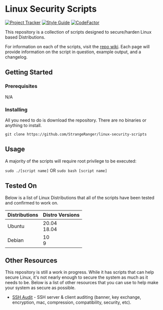 # Linux Security Scripts

<!-- Active status commented out
[![Project Status: Active – The project has reached a stable, usable state and is being actively developed.](https://www.repostatus.org/badges/latest/active.svg)](https://www.repostatus.org/#active)
-->

[![Project Tracker](https://img.shields.io/badge/repo%20status-Project%20Tracker-lightgrey)](https://randomserver.xyz/project-tracker.html)
[![Style Guide](https://img.shields.io/badge/code%20style-Style%20Guide-blueviolet)](https://github.com/StrangeRanger/bash-style-guide)
[![CodeFactor](https://www.codefactor.io/repository/github/strangeranger/linux-security-scripts/badge)](https://www.codefactor.io/repository/github/strangeranger/linux-security-scripts)

This repository is a collection of scripts designed to secure/harden Linux based Distributions.

For information on each of the scripts, visit the [repo wiki](https://github.com/StrangeRanger/linux-security-scripts/wiki). Each page will provide information on the script in question, example output, and a changelog.

## Getting Started

### Prerequisites

N/A

### Installing

All you need to do is download the repository. There are no binaries or anything to install.

`git clone https://github.com/StrangeRanger/linux-security-scripts`

## Usage

A majority of the scripts will require root privilege to be executed:

`sudo ./[script name]` OR `sudo bash [script name]`

## Tested On

Below is a list of Linux Distributions that all of the scripts have been tested and confirmed to work on.

| Distributions | Distro Versions |
| ------------- | --------------- |
| Ubuntu        | 20.04<br>18.04  |
| Debian        | 10<br>9         |

## Other Resources

This repository is still a work in progress. While it has scripts that can help secure Linux, it's not nearly enough to secure the system as much as it needs to be. Below is a list of other resources that you can use to help make your system as secure as possible.

- [SSH Audit](https://github.com/jtesta/ssh-audit) - SSH server & client auditing (banner, key exchange, encryption, mac, compression, compatibility, security, etc).

